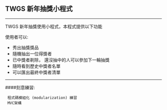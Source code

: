 ## TWGS 新年抽獎小程式
---
TWGS 新年抽獎使用小程式，本程式提供以下功能 

使用者可以:
+ 秀出抽獎獎品
+ 隨機抽出一位得獎者
+ 已中獎者剃除， 還沒抽中的人可以參加下一輪抽獎
+ 隨時看到歷史中獎者名單
+ 可以匯出最終中獎者清單
---
####刻意練習:

```
 程式碼模組化 (modularization) 練習
 MVC架構 
 ```
